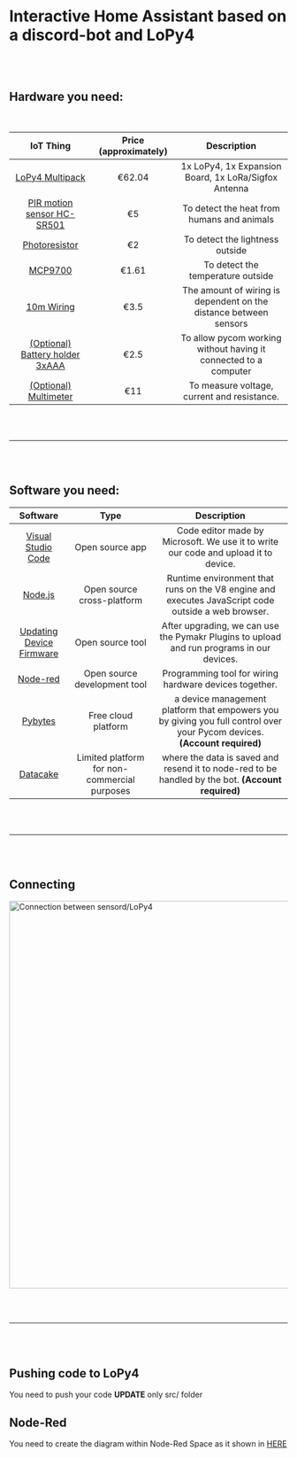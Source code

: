 # Interactive Home Assistant based on a discord-bot and LoPy4

\
&nbsp;

## Hardware you need:

<br>

|                                                                                        IoT Thing                                                                                        | Price (approximately) |                            Description                            |
| :-------------------------------------------------------------------------------------------------------------------------------------------------------------------------------------: | :-------------------: | :---------------------------------------------------------------: |
|                                                              [LoPy4 Multipack](https://pycom.io/product/lopy4-multipack/)                                                               |        €62.04         |       1x LoPy4, 1x Expansion Board, 1x LoRa/Sigfox Antenna        |
|                                             [PIR motion sensor HC-SR501](https://www.electrokit.com/produkt/pir-rorelsedetektor-hc-sr501/)                                              |          €5           |            To detect the heat from humans and animals             |
| [Photoresistor](https://www.m.nu/sensorer-matinstrument/photo-cell-cds-photoresistor?gclid=CjwKCAjwuvmHBhAxEiwAWAYj-EwZZJBLXmTLrn8YjVEzYRRmUgefOMfwIDSC0TDIUQpdVgOqqnVABxoC9fMQAvD_BwE) |          €2           |                  To detect the lightness outside                  |
|                                                     [MCP9700](https://www.electrokit.com/produkt/mcp9700a-to-92-temperaturgivare/)                                                      |         €1.61         |                 To detect the temperature outside                 |
|                                         [10m Wiring](https://www.biltema.se/bil---mc/elsystem/kontakter-och-uttag/kopplingsledning-2000018077)                                          |         €3.5          | The amount of wiring is dependent on the distance between sensors |
|                              [(Optional) Battery holder 3xAAA](https://www.electrokit.com/en/product/battery-holder-3xaaa-with-switch-and-jst-connector/)                               |         €2.5          | To allow pycom working without having it connected to a computer  |
|                          [(Optional) Multimeter](https://www.hornbach.se/shop/Multimeter-MALMBERGS-digital-Compact-Cat-III-600V/6153937/artikel-detaljer.html)                          |          €11          |            To measure voltage, current and resistance.            |

\
&nbsp;

---

\
&nbsp;

## Software you need:

|                                 Software                                 |                     Type                     |                                                        Description                                                        |
| :----------------------------------------------------------------------: | :------------------------------------------: | :-----------------------------------------------------------------------------------------------------------------------: |
|           [Visual Studio Code](https://code.visualstudio.com/)           |               Open source app                |                    Code editor made by Microsoft. We use it to write our code and upload it to device.                    |
|                    [Node.js](https://nodejs.org/en/)                     |          Open source cross-platform          |            Runtime environment that runs on the V8 engine and executes JavaScript code outside a web browser.             |
| [Updating Device Firmware](https://docs.pycom.io/updatefirmware/device/) |               Open source tool               |                 After upgrading, we can use the Pymakr Plugins to upload and run programs in our devices.                 |
|                     [Node-red](https://nodered.org/)                     |         Open source development tool         |                                  Programming tool for wiring hardware devices together.                                   |
|                   [Pybytes](https://pybytes.pycom.io/)                   |             Free cloud platform              | a device management platform that empowers you by giving you full control over your Pycom devices. **(Account required)** |
|                   [Datacake](https://app.datacake.de/)                   | Limited platform for non-commercial purposes |            where the data is saved and resend it to node-red to be handled by the bot. **(Account required)**             |

\
&nbsp;

---

\
&nbsp;

## Connecting

<img srcsrc="https://i.ibb.co/wCp2rgC/project.png" width="700px" alt="Connection between sensord/LoPy4" border="0" style="display: block; margin: 0 auto">

\
&nbsp;

---

\
&nbsp;

## Pushing code to LoPy4

You need to push your code **UPDATE** only src/ folder

## Node-Red

You need to create the diagram within Node-Red Space as it shown in [HERE](https://github.com/itsAiham/home_assistant/tree/main/node-red)
